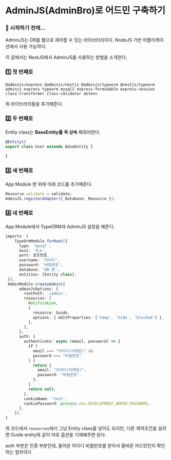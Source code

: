 

# AdminJS(AdminBro)로 어드민 구축하기

### 🎊 시작하기 전에...

AdminJS는 DB를 웹으로 제어할 수 있는 라이브러리이다. NodeJS 기반 어플리케이션에서 사용 가능하다.

이 글에서는 NestJS에서 AdminJS를 사용하는 방법을 소개한다.

### 1️⃣ 첫 번째로

`@adminjs/express @adminjs/nestjs @adminjs/typeorm @nestjs/typeorm adminjs express typeorm mysql2 express-formidable express-session class-transformer class-validator dotenv`

위 라이브러리들을 추가해준다.

### 2️⃣ 두 번째로

Entity class는 **BaseEntity를 꼭 상속** 해줘야한다.

``` typescript
@Entity()
export class User extends BaseEntity {
  
}
```

### 3️⃣ 세 번째로

App Module 맨 위에 아래 코드를 추가해준다.
``` typescript
Resource.validate = validate;
AdminJS.registerAdapter({ Database, Resource });
```

### 4️⃣ 네 번째로

App Module에서 TypeORM과 AdminJS 설정을 해준다.

``` typescript
imports: [
	TypeOrmModule.forRoot({
      type: 'mysql',
      host: '주소',
      port: 포트번호,
      username: '아이디',
      password: '비밀번호',
      database: 'DB 명',
      entities: [Entity class],
 }),
 AdminModule.createAdmin({
      adminJsOptions: {
        rootPath: '/admin',
        resources: [
          Notification,
          {
            resource: Guide,
            options: { editProperties: ['temp', 'hide', 'blocked'] },
          },
        ],
      },
      auth: {
        authenticate: async (email, password) => {
          if (
            email === "아이디(이메일)" &&
            password === "비밀번호"
          ) {
            return {
              email: "아이디(이메일)",
              password: "비밀번호",
            };
          }
          return null;
        },
        cookieName: 'test',
        cookiePassword: process.env.DEVELOPMENT_ADMIN_PASSWORD,
      },
    }),
]
```

위 코드에서 `resources`에서 그냥 Entity class를 넣어도 되지만, 다른 제약조건을 걸려면 Guide entity와 같이 따로 옵션을 기재해주면 된다.

auth 부분은 인증 부분인데, 들어온 아이디 비밀번호를 받아서 올바른 어드민인지 확인하는 절차이다
